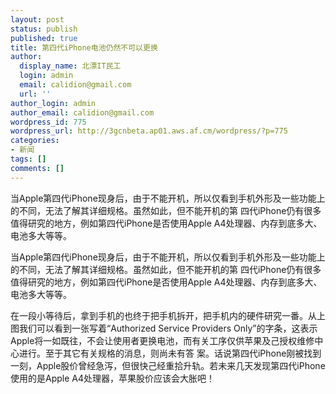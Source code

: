 ```yaml
---
layout: post
status: publish
published: true
title: 第四代iPhone电池仍然不可以更换
author:
  display_name: 北漂IT民工
  login: admin
  email: calidion@gmail.com
  url: ''
author_login: admin
author_email: calidion@gmail.com
wordpress_id: 775
wordpress_url: http://3gcnbeta.ap01.aws.af.cm/wordpress/?p=775
categories:
- 新闻
tags: []
comments: []
---
```

<p>
当Apple第四代iPhone现身后，由于不能开机，所以仅看到手机外形及一些功能上的不同，无法了解其详细规格。虽然如此，但不能开机的第 四代iPhone仍有很多值得研究的地方，例如第四代iPhone是否使用Apple A4处理器、内存到底多大、电池多大等等。<br />
<img src="http://img.cnbeta.com/newsimg/100425/1300050941095634.jpg" alt="" /></p>
<p>当Apple第四代iPhone现身后，由于不能开机，所以仅看到手机外形及一些功能上的不同，无法了解其详细规格。虽然如此，但不能开机的第 四代iPhone仍有很多值得研究的地方，例如第四代iPhone是否使用Apple A4处理器、内存到底多大、电池多大等等。</p>
<p>在一段小等待后，拿到手机的也终于把手机拆开，把手机内的硬件研究一番。从上图我们可以看到一张写着&ldquo;Authorized Service Providers Only&rdquo;的字条，这表示Apple将一如既往，不会让使用者更换电池，而有关工序仅供苹果及己授权维修中心进行。至于其它有关规格的消息，则尚未有答 案。话说第四代iPhone刚被找到一刻，Apple股价曾经急泻，但很快己经重拾升轨。若未来几天发现第四代iPhone使用的是Apple A4处理器，苹果股价应该会大胀吧！</p>
